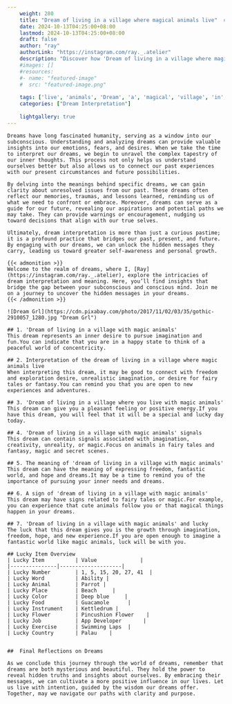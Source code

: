 ```yaml
---
    weight: 280
    title: "Dream of living in a village where magical animals live"  # Assuming 'title' column exists
    date: 2024-10-13T04:25:00+08:00
    lastmod: 2024-10-13T04:25:00+08:00
    draft: false
    author: "ray"
    authorLink: "https://instagram.com/ray._.atelier"
    description: "Discover how 'Dream of living in a village where magical animals live' can interpret your future and uncover its significant meanings in your life."
    #images: []
    #resources:
    #- name: "featured-image"
    #  src: "featured-image.png"
    
    tags: ['live', 'animals', 'Dream', 'a', 'magical', 'village', 'in', 'living', 'of', 'where']
    categories: ["Dream Interpretation"]
    
    lightgallery: true
---
```

    
    Dreams have long fascinated humanity, serving as a window into our subconscious. Understanding and analyzing dreams can provide valuable insights into our emotions, fears, and desires. When we take the time to interpret our dreams, we begin to unravel the complex tapestry of our inner thoughts. This process not only helps us understand ourselves better but also allows us to connect our past experiences with our present circumstances and future possibilities.
    
    By delving into the meanings behind specific dreams, we can gain clarity about unresolved issues from our past. These dreams often reflect our memories, traumas, and lessons learned, reminding us of what we need to confront or embrace. Moreover, dreams can serve as a guide for our future, revealing our aspirations and potential paths we may take. They can provide warnings or encouragement, nudging us toward decisions that align with our true selves.
    
    Ultimately, dream interpretation is more than just a curious pastime; it is a profound practice that bridges our past, present, and future. By engaging with our dreams, we can unlock the hidden messages they carry, leading us toward greater self-awareness and personal growth.
    
    {{< admonition >}}
    Welcome to the realm of dreams, where I, [Ray](https://instagram.com/ray._.atelier), explore the intricacies of dream interpretation and meaning. Here, you’ll find insights that bridge the gap between your subconscious and conscious mind. Join me on a journey to uncover the hidden messages in your dreams.
    {{< /admonition >}}
    
    ![Dream Grl](https://cdn.pixabay.com/photo/2017/11/02/03/35/gothic-2910057_1280.jpg "Dream Grl")
    
    ## 1. 'Dream of living in a village with magic animals'
    This dream represents an inner desire to pursue imagination and fun.You can indicate that you are in a happy state to think of a peaceful world of concentricity.
    
    ## 2. Interpretation of the dream of living in a village where magic animals live
    When interpreting this dream, it may be good to connect with freedom and exploration desire, unrealistic imagination, or desire for fairy tales or fantasy.You can remind you that you are open to new experiences and adventures.
    
    ## 3. 'Dream of living in a village where you live with magic animals'
    This dream can give you a pleasant feeling or positive energy.If you have this dream, you will feel that it will be a special and lucky day today.
    
    ## 4. 'Dream of living in a village with magic animals' signals
    This dream can contain signals associated with imagination, creativity, unreality, or magic.Focus on animals in fairy tales and fantasy, magic and secret scenes.
    
    ## 5. The meaning of 'dream of living in a village with magic animals'
    This dream can have the meaning of expressing freedom, fantastic world, and hope and dreams.It may be a time to remind you of the importance of pursuing your inner needs and dreams.
    
    ## 6. A sign of 'dream of living in a village with magic animals'
    This dream may have signs related to fairy tales or magic.For example, you can experience that cute animals follow you or that magical things happen in your dreams.
    
    ## 7. 'Dream of living in a village with magic animals' and lucky
    The luck that this dream gives you is the growth through imagination, freedom, hope, and new experience.If you are open enough to imagine a fantastic world like magic animals, luck will be with you.
    
    ## Lucky Item Overview
    | Lucky Item          | Value              |
    |---------------|--------------------|
    | Lucky Number        | 1, 5, 15, 20, 27, 41  |
    | Lucky Word          | Ability |
    | Lucky Animal        | Parrot |
    | Lucky Place         | Beach     |
    | Lucky Color         | Deep blue     |
    | Lucky Food          | Guacamole      |
    | Lucky Instrument    | Kettledrum |
    | Lucky Flower        | Pincushion Flower    |
    | Lucky Job           | App Developer       |
    | Lucky Exercise      | Swimming Laps  |
    | Lucky Country       | Palau    |
    
    
    ##  Final Reflections on Dreams
    
    As we conclude this journey through the world of dreams, remember that dreams are both mysterious and beautiful. They hold the power to reveal hidden truths and insights about ourselves. By embracing their messages, we can cultivate a more positive influence in our lives. Let us live with intention, guided by the wisdom our dreams offer. Together, may we navigate our paths with clarity and purpose.
    